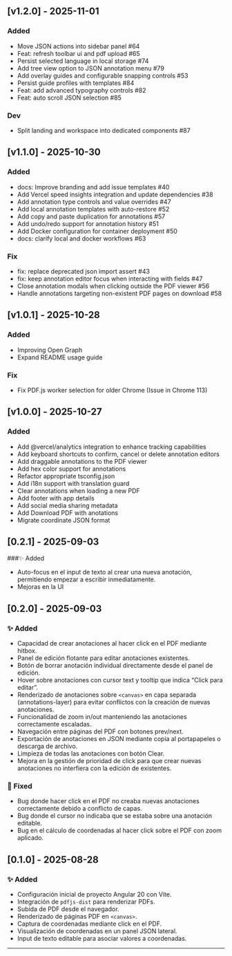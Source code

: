 ## [v1.2.0] - 2025-11-01
### Added
- Move JSON actions into sidebar panel #64
- Feat: refresh toolbar ui and pdf upload #65
- Persist selected language in local storage #74
- Add tree view option to JSON annotation menu #79
- Add overlay guides and configurable snapping controls #53
- Persist guide profiles with templates #84
- Feat: add advanced typography controls #82
- Feat: auto scroll JSON selection #85

### Dev
- Split landing and workspace into dedicated components #87

## [v1.1.0] - 2025-10-30
### Added
- docs: Improve branding and add issue templates #40
- Add Vercel speed insights integration and update dependencies #38
- Add annotation type controls and value overrides #47
- Add local annotation templates with auto-restore #52
- Add copy and paste duplication for annotations #57
- Add undo/redo support for annotation history #51
- Add Docker configuration for container deployment #50
- docs: clarify local and docker workflows #63

### Fix
- fix: replace deprecated json import assert #43
- fix: keep annotation editor focus when interacting with fields #47
- Close annotation modals when clicking outside the PDF viewer #56
- Handle annotations targeting non-existent PDF pages on download #58

## [v1.0.1] - 2025-10-28
### Added
- Improving Open Graph
- Expand README usage guide

### Fix
- Fix PDF.js worker selection for older Chrome (Issue in Chrome 113)

## [v1.0.0] - 2025-10-27
### Added
- Add @vercel/analytics integration to enhance tracking capabilities
- Add keyboard shortcuts to confirm, cancel or delete annotation editors
- Add draggable annotations to the PDF viewer
- Add hex color support for annotations
- Refactor appropriate tsconfig.json
- Add i18n support with translation guard
- Clear annotations when loading a new PDF
- Add footer with app details
- Add social media sharing metadata
- Add Download PDF with anotations
- Migrate coordinate JSON format

## [0.2.1] - 2025-09-03
###✨ Added
- Auto-focus en el input de texto al crear una nueva anotación, permitiendo empezar a escribir inmediatamente.
- Mejoras en la UI

## [0.2.0] - 2025-09-03
### ✨ Added
- Capacidad de crear anotaciones al hacer click en el PDF mediante hitbox.
- Panel de edición flotante para editar anotaciones existentes.
- Botón de borrar anotación individual directamente desde el panel de edición.
- Hover sobre anotaciones con cursor text y tooltip que indica “Click para editar”.
- Renderizado de anotaciones sobre `<canvas>` en capa separada (annotations-layer) para evitar conflictos con la creación de nuevas anotaciones.
- Funcionalidad de zoom in/out manteniendo las anotaciones correctamente escaladas.
- Navegación entre páginas del PDF con botones prev/next.
- Exportación de anotaciones en JSON mediante copia al portapapeles o descarga de archivo.
- Limpieza de todas las anotaciones con botón Clear.
- Mejora en la gestión de prioridad de click para que crear nuevas anotaciones no interfiera con la edición de existentes.
### 🐛 Fixed
- Bug donde hacer click en el PDF no creaba nuevas anotaciones correctamente debido a conflicto de capas.
- Bug donde el cursor no indicaba que se estaba sobre una anotación editable.
- Bug en el cálculo de coordenadas al hacer click sobre el PDF con zoom aplicado.

## [0.1.0] - 2025-08-28
### ✨ Added
- Configuración inicial de proyecto Angular 20 con Vite.
- Integración de `pdfjs-dist` para renderizar PDFs.
- Subida de PDF desde el navegador.
- Renderizado de páginas PDF en `<canvas>`.
- Captura de coordenadas mediante click en el PDF.
- Visualización de coordenadas en un panel JSON lateral.
- Input de texto editable para asociar valores a coordenadas.
---